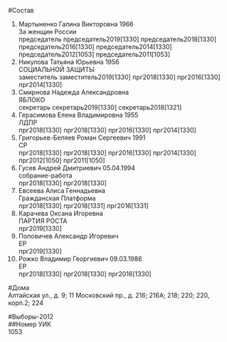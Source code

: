 #Состав  
1. Мартыненко Галина Викторовна 1966  
    За женщин России  
    председатель председатель2019[1330] председатель2018[1330] председатель2016[1330] председатель2014[1330] председатель2012[1053] председатель2011[1053]  
2. Никулова Татьяна Юрьевна 1956  
    СОЦИАЛЬНОЙ ЗАЩИТЫ  
    заместитель заместитель2019[1330] прг2018[1330] прг2016[1330] прг2014[1330]  
3. Смирнова Надежда Александровна  
    ЯБЛОКО  
    секретарь секретарь2019[1330] секретарь2018[1321]  
4. Герасимова Елена Владимировна 1955  
    ЛДПР  
    прг2018[1330] прг2018[1330] прг2016[1330] прг2014[1330]  
5. Григорьев-Беляев Роман Сергеевич 1991  
    СР  
    прг2018[1330] прг2018[1330] прг2016[1330] прг2014[1330] прг2012[1050] прг2011[1050]  
6. Гусев Андрей Дмитриевич 05.04.1994  
    собрание-работа  
    прг2018[1330] прг2018[1330]  
7. Евсеева Алиса Геннадьевна  
    Гражданская Платформа  
    прг2018[1330] прг2018[1331] прг2016[1331]  
8. Карачева Оксана Игоревна  
    ПАРТИЯ РОСТА  
    прг2019[1330]  
9. Поповичев Александр Игоревич  
    ЕР  
    прг2019[1330]  
10. Рожко Владимир Георгиевич 09.03.1986  
    ЕР  
    прг2018[1330] прг2018[1330] прг2016[1330]  

#Дома  
Алтайская ул., д. 9; 11 Московский пр., д. 216; 216А; 218; 220; 220, корп.2; 224  
  
#Выборы-2012  
##Номер УИК  
1053  
